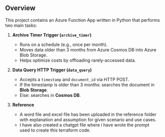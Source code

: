 ## Overview

This project contains an Azure Function App written in Python that performs two main tasks:

1. **Archive Timer Trigger (`archive_timer`)**  
   - Runs on a schedule (e.g., once per month).
   - Moves data older than 3 months from Azure Cosmos DB into Azure Blob Storage.
   - Helps optimize costs by offloading rarely-accessed data.

2. **Data Query HTTP Trigger (`data_query`)**  
   - Accepts a `timestamp` and `document_id` via HTTP POST.
   - If the timestamp is older than 3 months: searches the document in **Blob Storage**.
   - Else: searches in **Cosmos DB**.

3. **Reference**
   - A word file and excel file has been uploaded in the reference folder with explanation and assumption for given scenario and use cases. 
   - I have also created a chatgpt file where i have wrote the prompt used to create this terraform code.

